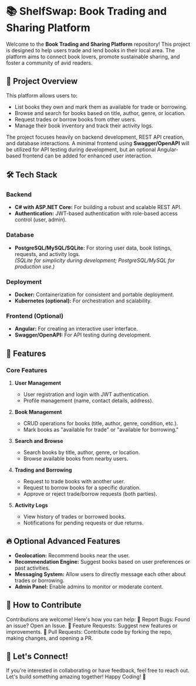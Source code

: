 # 📚 ShelfSwap: Book Trading and Sharing Platform

Welcome to the **Book Trading and Sharing Platform** repository! This project is designed to help users trade and lend books in their local area. The platform aims to connect book lovers, promote sustainable sharing, and foster a community of avid readers.  

## 🌟 Project Overview

This platform allows users to:
- List books they own and mark them as available for trade or borrowing.
- Browse and search for books based on title, author, genre, or location.
- Request trades or borrow books from other users.
- Manage their book inventory and track their activity logs.

The project focuses heavily on backend development, REST API creation, and database interactions. A minimal frontend using **Swagger/OpenAPI** will be utilized for API testing during development, but an optional Angular-based frontend can be added for enhanced user interaction.

## 🛠️ Tech Stack

### **Backend**
- **C# with ASP.NET Core:** For building a robust and scalable REST API.
- **Authentication:** JWT-based authentication with role-based access control (user, admin).

### **Database**
- **PostgreSQL/MySQL/SQLite:** For storing user data, book listings, requests, and activity logs.  
  *(SQLite for simplicity during development; PostgreSQL/MySQL for production use.)*

### **Deployment**
- **Docker:** Containerization for consistent and portable deployment.
- **Kubernetes (optional):** For orchestration and scalability.

### **Frontend (Optional)**
- **Angular:** For creating an interactive user interface.
- **Swagger/OpenAPI:** For API testing during development.

## 🚀 Features

### **Core Features**
1. **User Management**
   - User registration and login with JWT authentication.
   - Profile management (name, contact details, address).
   
2. **Book Management**
   - CRUD operations for books (title, author, genre, condition, etc.).
   - Mark books as "available for trade" or "available for borrowing."
   
3. **Search and Browse**
   - Search books by title, author, genre, or location.
   - Browse available books from nearby users.
   
4. **Trading and Borrowing**
   - Request to trade books with another user.
   - Request to borrow books for a specific duration.
   - Approve or reject trade/borrow requests (both parties).
   
5. **Activity Logs**
   - View history of trades or borrowed books.
   - Notifications for pending requests or due returns.

## 🔥 Optional Advanced Features
- **Geolocation:** Recommend books near the user.
- **Recommendation Engine:** Suggest books based on user preferences or past activities.
- **Messaging System:** Allow users to directly message each other about trades or borrowing.
- **Admin Panel:** Enable admins to monitor or moderate content.

## 🤝 How to Contribute
Contributions are welcome! Here's how you can help:
🐛 Report Bugs: Found an issue? Open an Issue.
🌟 Feature Requests: Suggest new features or improvements.
🔧 Pull Requests: Contribute code by forking the repo, making changes, and opening a PR.

## 💬 Let's Connect!
If you're interested in collaborating or have feedback, feel free to reach out. Let's build something amazing together!
Happy Coding! 🎉

